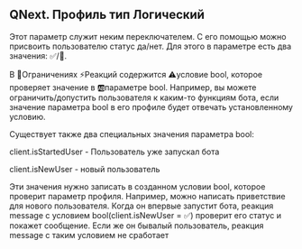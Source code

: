 ## QNext. Профиль тип Логический

Этот параметр служит неким переключателем. С его помощью можно присвоить пользователю статус да/нет. Для этого в параметре есть два значения: ✅/🚫. 



В 🚧Ограничениях ⚡️Реакций содержится ⚠️условие bool, которое проверяет значение в 🆎параметре bool. Например, вы можете ограничить/допустить пользователя к каким-то функциям бота, если значение параметра bool в его профиле будет отвечать установленному условию.



Существует также два специальных значения параметра bool: 

client.isStartedUser - Пользователь уже запускал бота

client.isNewUser - новый пользователь



Эти значения нужно записать в созданном условии bool, которое проверит параметр профиля. Например, можно написать приветствие для нового пользователя. Когда он впервые запустит бота, реакция message с условием bool(client.isNewUser = ✅) проверит его статус и покажет сообщение. Если же он бывалый пользователь, реакция message с таким условием не сработает





